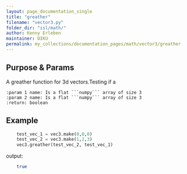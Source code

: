 ```yaml
---
layout: page_documentation_single
title: "greather"
filename: "vector3.py"
folder_dir: "isl/math/"
author: Kenny Erleben
maintainer: DIKU
permalink: my_collections/documentation_pages/math/vector3/greather
---
```

## Purpose & Params
A greather function for 3d vectors.Testing if a
    
    :param 1 name: Is a flat ```numpy``` array of size 3
    :param 2 name: Is a flat ```numpy``` array of size 3
    :return: boolean  

## Example
```python
    test_vec_1 = vec3.make(0,0,0)
    test_vec_2 = vec3.make(1,2,3)
    vec3.greather(test_vec_2, test_vec_1)
```
output:
```bash
    true
```